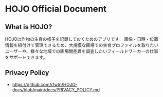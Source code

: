 # HOJO Official Document

## What is HOJO?

HOJOは作物の生育の様子を記録しておくためのアプリです。
画像・日時・位置情報を紐付けて管理できるため、大規模な圃場での生育プロファイルを取りたいユーザーや、様々な地域での圃場間差異を調査したいフィールドワーカーの仕事をサポートできます。

## Privacy Policy

- <https://github.com/r1wtn/HOJO-docs/blob/main/docs/PRIVACY_POLICY.md>
